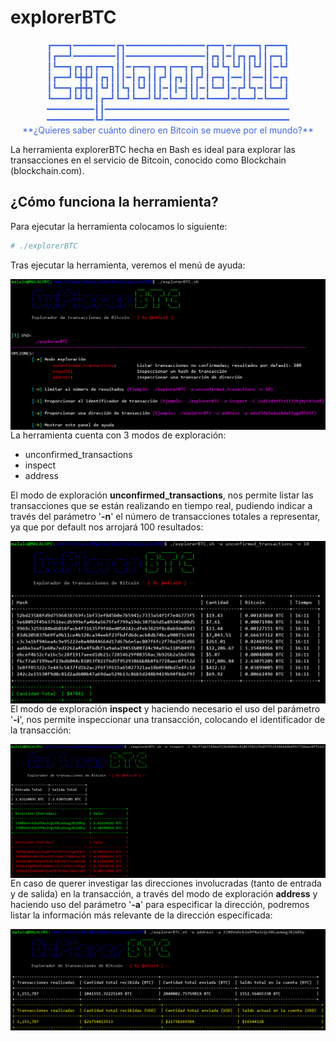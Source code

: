 # explorerBTC
<p align="center" style="color:#4169e1">
┏━━━┓━━━━━━━━┏┓━━━━━━━━━━━━━━━┏━━┓━┏━━━━┓┏━━━┓
┃┏━━┛━━━━━━━━┃┃━━━━━━━━━━━━━━━┃┏┓┃━┃┏┓┏┓┃┃┏━┓┃
┃┗━━┓┏┓┏┓┏━━┓┃┃━┏━━┓┏━┓┏━━┓┏━┓┃┗┛┗┓┗┛┃┃┗┛┃┃━┗┛
┃┏━━┛┗╋╋┛┃┏┓┃┃┃━┃┏┓┃┃┏┛┃┏┓┃┃┏┛┃┏━┓┃━━┃┃━━┃┃━┏┓
┃┗━━┓┏╋╋┓┃┗┛┃┃┗┓┃┗┛┃┃┃━┃┃━┫┃┃━┃┗━┛┃━┏┛┗┓━┃┗━┛┃
┗━━━┛┗┛┗┛┃┏━┛┗━┛┗━━┛┗┛━┗━━┛┗┛━┗━━━┛━┗━━┛━┗━━━┛
━━━━━━━━━┃┃━━━━━━━━━━━━━━━━━━━━━━━━━━━━━━━━━━━
━━━━━━━━━┗┛━━━━━━━━━━━━━━━━━━━━━━━━━━━━━━━━━━━
<br>
**¿Quieres saber cuánto dinero en Bitcoin se mueve por el mundo?**
</p>

La herramienta explorerBTC hecha en Bash es ideal para explorar las transacciones en el servicio de Bitcoin, conocido como Blockchain (blockchain.com).

## ¿Cómo funciona la herramienta?
Para ejecutar la herramienta colocamos lo siguiente:
```bash
# ./explorerBTC
```
Tras ejecutar la herramienta, veremos el menú de ayuda:

<p align="center">
<img src="Images/helpPanel.png"
	alt="Help"
	style="float: left; margin-right: 10px;" />
</p>

La herramienta cuenta con 3 modos de exploración:

* unconfirmed_transactions
* inspect
* address

El modo de exploración **unconfirmed_transactions**, nos permite listar las transacciones que se están realizando en tiempo real, pudiendo indicar a través del parámetro '**-n**' el número de transacciones totales a representar, ya que por default nos arrojará 100 resultados:

<p align="center">
<img src="Images/Option1.png"
	alt="Exploration1"
	style="float: left; margin-right: 10px;" />
</p>

El modo de exploración **inspect** y haciendo necesario el uso del parámetro '**-i**', nos permite inspeccionar una transacción, colocando el identificador de la transacción:

<p align="center">
<img src="Images/Option2.png"
	alt="Exploration2"
	style="float: left; margin-right: 10px;" />
</p>

En caso de querer investigar las direcciones involucradas (tanto de entrada y de salida) en la transacción, a través del modo de exploración **address** y haciendo uso del parámetro '**-a**' para especificar la dirección, podremos listar la información más relevante de la dirección especificada:

<p align="center">
<img src="Images/Option3.png"
	alt="Exploration3"
	style="float: left; margin-right: 10px;" />
</p>